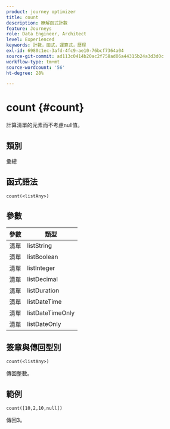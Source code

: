 ```yaml
---
product: journey optimizer
title: count
description: 瞭解函式計數
feature: Journeys
role: Data Engineer, Architect
level: Experienced
keywords: 計數，函式，運算式，歷程
exl-id: 6980c1ec-3afd-4fc9-ae10-76bcf7364a04
source-git-commit: ad113c0414b20ac2f758ad06a44315b24a3d3d0c
workflow-type: tm+mt
source-wordcount: '56'
ht-degree: 28%

---
```


# count {#count}

計算清單的元素而不考慮null值。

## 類別

彙總

## 函式語法

`count(<listAny>)`

## 參數

| 參數 | 類型 |
|-----------|------------------|
| 清單 | listString |
| 清單 | listBoolean |
| 清單 | listInteger |
| 清單 | listDecimal |
| 清單 | listDuration |
| 清單 | listDateTime |
| 清單 | listDateTimeOnly |
| 清單 | listDateOnly |

## 簽章與傳回型別

`count(<listAny>)`

傳回整數。

## 範例

`count([10,2,10,null])`

傳回3。
